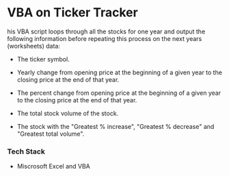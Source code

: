 
# VBA on Ticker Tracker

his VBA script loops through all the stocks for one year and output the following information before repeating this process on the next years (worksheets) data:

* The ticker symbol.

* Yearly change from opening price at the beginning of a given year to the closing price at the end of that year.

* The percent change from opening price at the beginning of a given year to the closing price at the end of that year.

* The total stock volume of the stock.

* The stock with the "Greatest % increase", "Greatest % decrease" and "Greatest total volume".


### Tech Stack
* Miscrosoft Excel and VBA 
